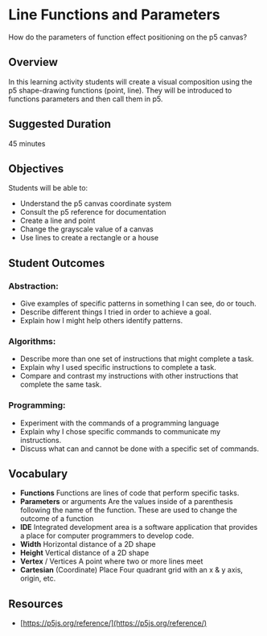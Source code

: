 # Line Functions and Parameters
How do the parameters of function effect positioning on the p5 canvas?

## Overview

In this learning activity students will create a visual composition using the p5 shape-drawing functions (point, line). They will be introduced to functions parameters and then call them in p5.

## Suggested Duration

45 minutes

## Objectives

Students will be able to:
- Understand the p5 canvas coordinate system
- Consult the p5 reference for documentation
- Create a line and point
- Change the grayscale value of a canvas
- Use lines to create a rectangle or a house

## Student Outcomes

### Abstraction:

- Give examples of specific patterns in something I can see, do or touch.
- Describe different things I tried in order to achieve a goal.
- Explain how I might help others identify patterns.

### Algorithms:

- Describe more than one set of instructions that might complete a task.
- Explain why I used specific instructions to complete a task.
- Compare and contrast my instructions with other instructions that complete the same task.

### Programming:

- Experiment with the commands of a programming language
- Explain why I chose specific commands to communicate my instructions.
- Discuss what can and cannot be done with a specific set of commands.

## Vocabulary

- **Functions**	Functions are lines of code that perform specific tasks.
- **Parameters** or arguments	Are the values inside of a parenthesis following the name of the function. These are used to change the outcome of a function
- **IDE**	Integrated development area is a software application that provides a place for computer programmers to develop code.
- **Width**	Horizontal distance of a 2D shape
- **Height**	Vertical distance of a 2D shape
- **Vertex** / Vertices	A point where two or more lines meet
- **Cartesian** (Coordinate) Place	Four quadrant grid with an x & y axis, origin, etc.

## Resources
- [https://p5js.org/reference/](https://p5js.org/reference/)
